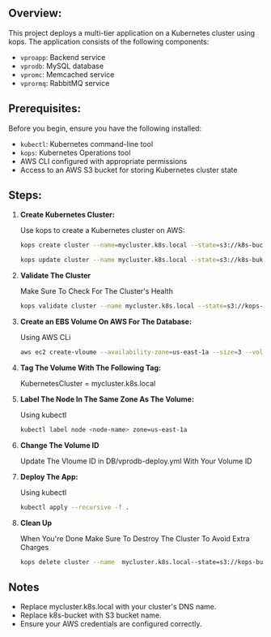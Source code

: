 ## Overview:
This project deploys a multi-tier application on a Kubernetes cluster using kops. The application consists of the following components:

- `vproapp`: Backend service
- `vprodb`: MySQL database
- `vpromc`: Memcached service
- `vprormq`: RabbitMQ service

## Prerequisites:
Before you begin, ensure you have the following installed:

- `kubectl`: Kubernetes command-line tool
- `kops`: Kubernetes Operations tool
- AWS CLI configured with appropriate permissions
- Access to an AWS S3 bucket for storing Kubernetes cluster state


## Steps:

1. **Create Kubernetes Cluster:**

   Use kops to create a Kubernetes cluster on AWS:

   ```sh
   kops create cluster --name=mycluster.k8s.local --state=s3://k8s-bucket --zones=us-east-1a,us-east-1b --node-count=2 --node-size=t3.small --master-size=t3.medium --dns-zone=mycluster.k8s.local --node-volume-size=8 --master-volume-size=8

   kops update cluster --name mycluster.k8s.local --state=s3://k8s-buket --yes --admin

   ```
2. **Validate The Cluster**

   Make Sure To Check For The Cluster's Health

   ```sh
   kops validate cluster --name mycluster.k8s.local --state=s3://kops-state-2024
   ```

3. **Create an EBS Volume On AWS For The Database:**

   Using AWS CLi

   ```sh
   aws ec2 create-vloume --availability-zone=us-east-1a --size=3 --volume-type=gp2
   ```

4. **Tag The Volume With The Following Tag:**

   KubernetesCluster = mycluster.k8s.local

4. **Label The Node In The Same Zone As The Volume:**
  
   Using kubectl

   ```sh
   kubectl label node <node-name> zone=us-east-1a
   ```

5. **Change The Volume ID**

   Update The Vloume ID in DB/vprodb-deploy.yml With Your Volume ID


6. **Deploy The App:**
  
   Using kubectl

   ```sh
   kubectl apply --recursive -f .
   ```

7. **Clean Up**

   When You're Done Make Sure To Destroy The Cluster To Avoid Extra Charges

   ```sh
   kops delete cluster --name  mycluster.k8s.local--state=s3://kops-bucket --yes
   ```


## Notes

- Replace mycluster.k8s.local with your cluster's DNS name.
- Replace k8s-bucket with S3 bucket name.
- Ensure your AWS credentials are configured correctly.